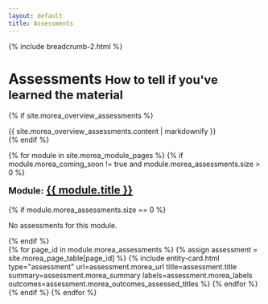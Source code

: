 ```yaml
---
layout: default
title: Assessments
---
```

{% include breadcrumb-2.html %}

<div class="container">
  <h1>Assessments <small class="header-small">How to tell if you've learned the material</small></h1>
</div>

{% if site.morea_overview_assessments %}
<div class="container">
  {{ site.morea_overview_assessments.content | markdownify }}
</div>
{% endif %}

{% for module in site.morea_module_pages %}
{% if module.morea_coming_soon != true and module.morea_assessments.size > 0 %}
<div class="{% cycle 'section-background-1', 'section-background-2' %}">
  <div class="container">
    <h2 style="margin-top:auto"><small>Module:</small> <a href="{{ site.baseurl }}{{ module.module_page.url }}">{{ module.title }}</a></h2>
      {% if module.morea_assessments.size == 0 %}
        <p>No assessments for this module.</p>
       {% endif %}
       <div class="row">
       {% for page_id in module.morea_assessments %}
         {% assign assessment = site.morea_page_table[page_id] %}
         {% include entity-card.html type="assessment" url=assessment.morea_url title=assessment.title summary=assessment.morea_summary labels=assessment.morea_labels outcomes=assessment.morea_outcomes_assessed_titles %}
       {% endfor %}
    </div>
  </div>
</div>
{% endif %}
{% endfor %}